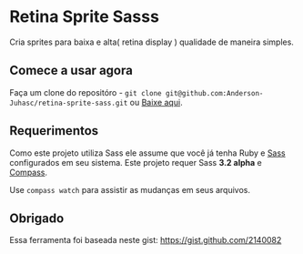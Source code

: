 # Retina Sprite Sasss

Cria sprites para baixa e alta( retina display ) qualidade de maneira simples.

## Comece a usar agora

Faça um clone do repositóro - `git clone git@github.com:Anderson-Juhasc/retina-sprite-sass.git` ou [Baixe aqui](https://github.com/Anderson-Juhasc/retina-sprite-sass/zipball/master).

## Requerimentos

Como este projeto utiliza Sass ele assume que você já tenha Ruby e [Sass](http://sass-lang.com/) configurados em seu sistema.
Este projeto requer Sass **3.2 alpha** e [Compass](http://compass-style.org/).

Use `compass watch` para assistir as mudanças em seus arquivos.

## Obrigado

Essa ferramenta foi baseada neste gist: https://gist.github.com/2140082
